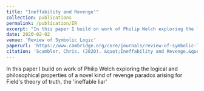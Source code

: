 ```yaml
---
title: "Ineffability and Revenge'"
collection: publications
permalink: /publication/IR
excerpt: "In this paper I build on work of Philip Welch exploring the logical and philosophical properties of a novel kind of revenge paradox arising for Field's theory of truth, the 'ineffable liar'."
date: 2020-02-02
venue: 'Review of Symbolic Logic'
paperurl: 'https://www.cambridge.org/core/journals/review-of-symbolic-logic/article/abs/ineffability-and-revenge/21F84612DD48D61C16E2410D2FB6FF89'
citation: 'Scambler, Chris. (2020). &quot;Ineffability and Revenge.&quot; <i>Review of Symbolic Logic</i>. 13 (4), 797-809.'
---
```

In this paper I build on work of Philip Welch exploring the logical and philosophical properties of a novel kind of revenge paradox arising for Field's theory of truth, the 'ineffable liar'
